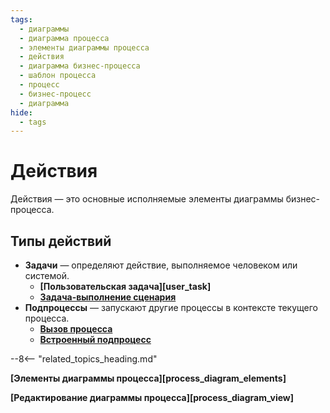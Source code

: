```yaml
---
tags:
  - диаграммы
  - диаграмма процесса
  - элементы диаграммы процесса
  - действия
  - диаграмма бизнес-процесса
  - шаблон процесса
  - процесс
  - бизнес-процесс
  - диаграмма
hide:
  - tags
---
```


# Действия

Действия — это основные исполняемые элементы диаграммы бизнес-процесса.

## Типы действий

- **Задачи** — определяют действие, выполняемое человеком или системой.
    - **[Пользовательская задача][user_task]**
    - **[Задача-выполнение сценария](script_task.md)**
- **Подпроцессы** — запускают другие процессы в контексте текущего процесса.
    - **[Вызов процесса](process_call.md)**
    - **[Встроенный подпроцесс](embedded_subprocess.md)**

--8<-- "related_topics_heading.md"

**[Элементы диаграммы процесса][process_diagram_elements]**

**[Редактирование диаграммы процесса][process_diagram_view]**
